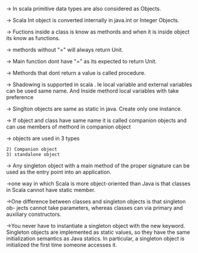 

->	In scala primitive data types are also considered as Objects.

->	Scala Int object is converted internally in java.int or Integer Objects.

->	Fuctions inside a class is know as methords and when it is inside object its 	 know as functions.

-> methords without "=" will always return Unit.

-> Main function dont have "=" as its expected to return Unit.

-> Methords that dont return a value is called procedure.

-> Shadowing is supported in scala . Ie local variable and external variables   can be used same name. And Inside methord local variables with take preference

-> Singlton objects are same as static in java. Create only one instance. 

-> If object and class have same name it is called companion objects and can use members of methord in companion object

-> objects are used in 3 types

	2) Companion object
	3) standalone object  

-> Any singleton object with a main method of the proper signature can be used as the entry point into an application.

->one way in which Scala is more object-oriented than Java is that classes in Scala cannot have static member.

->One difference between classes and singleton objects is that singleton ob- jects cannot take parameters, whereas classes can via primary and auxiliary constructors.

->You never have to instantiate a singleton object with the new keyword. Singleton objects are implemented as static values, so they have the same initialization semantics as Java statics. In particular, a singleton object is initialized the first time someone accesses it.